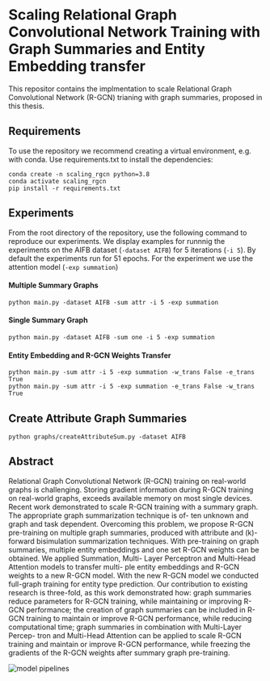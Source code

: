 # Scaling Relational Graph Convolutional Network Training with Graph Summaries and Entity Embedding transfer

This repositor contains the implmentation to scale Relational Graph Convolutional Network (R-GCN) trianing with graph summaries, proposed in this thesis.

## Requirements
To use the repository we recommend creating a virtual environment, e.g. with conda. Use requirements.txt to install the dependencies:
```
conda create -n scaling_rgcn python=3.8 
conda activate scaling_rgcn
pip install -r requirements.txt
```

## Experiments
From the root directory of the repository, use the following command to reproduce our experiments.
We display examples for runnnig the experiments on the AIFB dataset (`-dataset AIFB`) for 5 iterations (`-i 5`).
By default the experiments run for 51 epochs.
For the experiment we use the attention model (`-exp summation`)

#### Multiple Summary Graphs
```
python main.py -dataset AIFB -sum attr -i 5 -exp summation
```
#### Single Summary Graph
```
python main.py -dataset AIFB -sum one -i 5 -exp summation
```
#### Entity Embedding and R-GCN Weights Transfer
```
python main.py -sum attr -i 5 -exp summation -w_trans False -e_trans True
python main.py -sum attr -i 5 -exp summation -e_trans False -w_trans True 
```

## Create Attribute Graph Summaries
```
python graphs/createAttributeSum.py -dataset AIFB
```

## Abstract
Relational Graph Convolutional Network (R-GCN) training on real-world graphs is challenging. Storing gradient information during R-GCN training on real-world graphs, exceeds available memory on most single devices.
Recent work demonstrated to scale R-GCN training with a summary graph. The appropriate graph summarization technique is of- ten unknown and graph and task dependent.
Overcoming this problem, we propose R-GCN pre-training on multiple graph summaries, produced with attribute and (k)-forward bisimulation summarization techniques.
With pre-training on graph summaries, multiple entity embeddings and one set R-GCN weights can be obtained.
We applied Summation, Multi- Layer Perceptron and Multi-Head Attention models to transfer multi- ple entity embeddings and R-GCN weights to a new R-GCN model.
With the new R-GCN model we conducted full-graph training for entity type prediction.
Our contribution to existing research is three-fold, as this work demonstrated how: graph summaries reduce parameters for R-GCN training, while maintaining or improving R-GCN performance;
the creation of graph summaries can be included in R-GCN training to maintain or improve R-GCN performance, while reducing computational time;
graph summaries in combination with Multi-Layer Percep- tron and Multi-Head Attention can be applied to scale R-GCN training and maintain or improve R-GCN performance, while freezing the gradients of the R-GCN weights after summary graph pre-training.

![model pipelines](https://github.com/tiddoloos/Scaling-RGCN-training/blob/main/thesis/pipelines.jpg?raw=true)